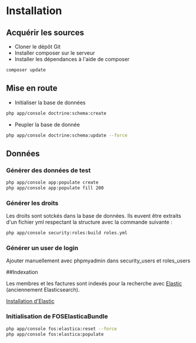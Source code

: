 # Installation
## Acquérir les sources
* Cloner le dépôt Git
* Installer composer sur le serveur
* Installer les dépendances à l'aide de composer
```bash
composer update
```


## Mise en route
* Initialiser la base de données
```bash
php app/console doctrine:schema:create
```
* Peupler la base de donnée
```bash
php app/console doctrine:schema:update --force
```

## Données
### Générer des données de test
```bash
php app/console app:populate create
php app/console app:populate fill 200
```
### Générer les droits
Les droits sont sotckés dans la base de données. Ils euvent être extraits d'un fichier yml respectant la structure avec la commande suivante :
```bash
php app/console security:roles:build roles.yml
```
### Générer un user de login
Ajouter manuellement avec phpmyadmin dans security_users et roles_users


##Indexation

Les membres et les factures sont indexés pour la recherche avec [Elastic](https://www.elastic.co/) (anciennement Elasticsearch).

[Installation d'Elastic](/doc/install_elastic.md)

### Initialisation de FOSElasticaBundle

```bash
php app/console fos:elastica:reset --force
php app/console fos:elastica:populate
```